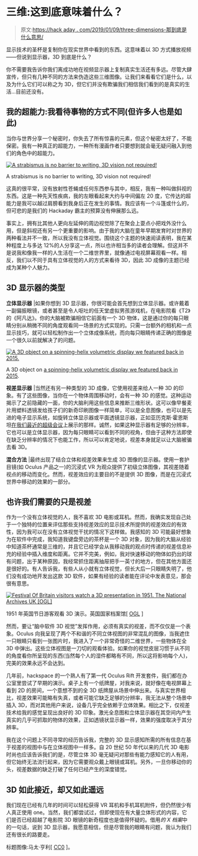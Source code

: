# 三维:这到底意味着什么？

> 原文:[https://hack aday . com/2019/01/09/three-dimensions-那到底是什么意思/](https://hackaday.com/2019/01/09/three-dimensions-what-does-that-really-mean/)

显示技术的圣杯是复制你在现实世界中看到的东西。这意味着以 3D 方式播放视频——但说到显示器，3D 到底是什么？

你不需要我告诉你我们离成功地在视频显示器上复制真实生活还有多远。尽管大肆宣传，但只有几种不同的方法来伪造这些三维图像。让我们来看看它们是什么，以及为什么它们可以称之为 3D，但它们并没有欺骗我们相信我们看到的是真实的生活…目前还没有。

## 我的超能力:我看待事物的方式不同(但许多人也是如此)

当你与世界分享一个秘密时，你失去了所有惊喜的元素，但这个秘密太好了，不能保密。我有一种真正的超能力，一种所有漫画作者只要想到就会毫无疑问融入到他们的角色中的超能力。

[![A strabismus is no barrier to writing, 3D vision not required!](../Images/383bc4021f18d3463a5a6658471738cf.png)](https://hackaday.com/wp-content/uploads/2018/11/jenny-editing-hackaday.jpg)

A strabismus is no barrier to writing, 3D vision not required!

这真的很平常，没有放射性苍蝇或任何东西参与其中，相反，我有一种叫做斜视的东西。这是一种先天性疾病，我的左眼看起来大约与中间偏左 20 度，它传达的超能力是我可以越过肩膀看到我身后正在发生的事情。我应该有一个斗篷或什么的，但可悲的是我们的 Hackaday 霸主的预算没有伸展那么远。

事实上，拥有比其他人更向左延伸的周边视觉除了在聚会上耍点小把戏外没什么用，但是斜视还有另一个更重要的影响。由于我的大脑在童年早期发育时对世界的两种看法并不一致，所以我没有立体视觉。围绕这个主题的快速阅读表明，我在某种程度上与多达 12%的人分享这一点，所以也许相当多的读者会理解。但这并不是说我和像我一样的人生活在一个二维世界里，就像通过电视屏幕观看一样。相反，我们以不同于具有立体视觉的人的方式来看待 3D，因此 3D 成像的主题已经成为某种个人魅力。

## 3D 显示器的类型

**立体显示器** |如果你想到 3D 显示器，你很可能会首先想到立体显示器。或许戴着一副偏振眼镜，或者甚至是令人呕吐的任天堂虚拟男孩游戏机，在电影院看《T2》的《阿凡达》。你的大脑被欺骗相信它前面有一个 3D 物体，这是通过你的每只眼睛分别从稍微不同的角度观看同一场景的方式实现的。只需一台额外的相机和一点显示技巧，就可以轻松制作出一个立体成像系统，而向每只眼睛传递正确的图像是一个很久以前就解决了的问题。

[![A 3D object on a spinning-helix volumetric display we featured back in 2015.](../Images/6bd7681aee1636fa9144290d25489224.png)](https://hackaday.com/wp-content/uploads/2018/11/volumetric-3d-object.jpg)

A 3D object on [a spinning-helix volumetric display we featured back in 2015](https://hackaday.com/2015/10/29/3d-printed-helix-displays-graphics-in-3d/).

**视差显示器** |当然还有另一种类型的 3D 成像，它使用视差来给人一种 3D 的印象。有了这些图像，当你在一个物体周围移动时，会有一种 3D 的感觉。这种运动揭示了之前隐藏的一面，你的大脑利用这些信息来推断三维形状。这可以像早餐麦片用塑料透镜发给孩子们的新奇印刷图像一样简单，可以是全息图像，也可以是先进的电子显示系统，如旋转立体显示器或平面透镜显示器，正如亚历克斯·霍恩斯坦[在我们最近的超级会议](https://hackaday.com/2018/11/21/supercon-alex-hornsteins-adventures-in-hacking-the-lightfield/)上展示的那样。诚然，如果这种显示器有足够的分辨率，它也可以是立体显示器，因为每只眼睛可以看到不同的视角，但由于这种方法即使在缺乏分辨率的情况下也能工作，所以可以肯定地说，视差本身就足以让大脑被骗去看 3D。

**混合方法** |最终出现了结合立体和视差效果来生成 3D 图像的显示器。使用一套护目镜(如 Oculus 产品之一)的沉浸式 VR 为观众提供了初级立体图像，其视差随着视点的移动而变化。然而，视差效应的主要目的不是提供 3D 图像，而是在沉浸式世界中移动的效果的一部分。

## 也许我们需要的只是视差

作为一个没有立体视觉的人，我不喜欢 3D 电影或耳机。然而，我确实发现自己处于一个独特的位置来评估那些支持视差效应的显示技术所提供的视差效应的有效性，因为我可以在没有立体视觉干扰的情况下这样做。我感知的 3D 可能最好想象为在软件中完成，我知道我键盘旁边的茶杯是一个 3D 对象，因为我的大脑从经验中知道茶杯通常是三维的，并且它已经学会从我移动我的观点时传递的视差信息补充的经验中插入维度和距离。它并不完美，例如，我对快速移动的物体如扔出的球有问题，出于某种原因，我经常抓住距离抽屉把手一英寸的地方，但在其他方面还是很好的。有人告诉我，有些人从小就有立体视觉，但长大后一只眼睛失明了，他们没有成功地开发出这款 3D 软件，如果有经验的读者能在评论中发表意见，那会很有意思。

[![Festival Of Britain visitors watch a 3D presentation in 1951\. The National Archives UK [OGL]](../Images/05bf73385a378d98e6cecb312f919e53.png)](https://hackaday.com/wp-content/uploads/2018/11/the_national_archives_uk_-_work_25-208.jpg)

1951 年英国节日游客观看 3D 演示。英国国家档案馆[ [OGL](https://commons.wikimedia.org/wiki/File:The_National_Archives_UK_-_WORK_25-208.jpg) ]

然而，要让“脑中软件 3D 视觉”发挥作用，必须有真实的视差，而不仅仅是一个表象。Oculus 向我呈现了两个不和谐的不同立体视图的非常混乱的图像，当我遮住一只眼睛只看到一张图片时，我进入了一个非常奇怪的二维世界，一些物体在全 3D 中弹出。这些立体视图是一刀切的观看体验。如果你的视觉皮层习惯于从不同的角度看你所呈现的东西(当然每个人的湿件都略有不同，所以这将影响每个人)，完美的效果永远不会达到。

几年前，hackspace 的一个熟人有了第一代 Oculus Rift 开发套件，我们都在办公室里尝试了早期的演示。桌子上有一个纸牌屋，对我来说，就好像在电视屏幕上看到 2D 的房间，一个意想不到的全 3D 纸牌屋从场景中伸出来。与真实世界相比，视差效果可能略有失真，或者可能它缺乏足够的分辨率，我无法从整个场景中插入 3D，而对其他用户来说，设备几乎完全依赖于立体效果。相比之下，仅视差技术给我的感觉呈现出良好的 3D 印象。激光全息图和立体显示器在其空间内产生真实的几乎可抓取的物体的效果，正如透镜状显示器一样，效果的强度取决于其分辨率。

我在这个问题上不同寻常的经历告诉我，完整的 3D 显示感知所需的所有信息在基于视差的视图中与在立体视图中一样多。自 20 世纪 50 年代以来的几代 3D 电影时尚也应该告诉我们的是，尽管立体 3D 毫无疑问对那些有能力感知它的人有用，但它始终无法流行起来，因为它需要观众戴上眼镜或耳机。另外，一旦你移动你的头，视差数据的缺乏打破了任何已经产生的深度错觉。

## 3D 如此接近，却又如此遥远

我们现在已经有几年的时间可以轻松获得 VR 耳机和手机耳机附件，但仍然很少有人真正使用 one。当然，我们都尝试过，但即使现在有大量立体形式的内容，它们是否已经超越了电影院 3D 眼镜的新奇程度也是值得怀疑的。借用*的 X 档案*中的一句话，说到 3D 显示器，我愿意相信，但是尽管我的眼睛有问题，我认为我们还有很长的路要走。

标题图像:马太·亨利[ [CC0](https://commons.wikimedia.org/wiki/File:Beard-eyewear-htc-vive-373905.jpg) ]。
